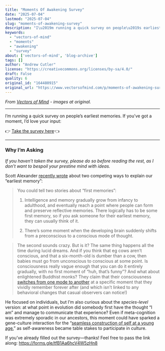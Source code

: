 ```yaml
---
title: "Moments Of Awakening Survey"
date: "2025-07-04"
lastmod: "2025-07-04"
slug: "moments-of-awakening-survey"
description: "I\u2019m running a quick survey on people\u2019s earliest memories. If you\u2019ve got a moment, I\u2019d love your input:"
keywords:
  - "vectors-of-mind"
  - "moments"
  - "awakening"
  - "survey"
about: ['vectors-of-mind', 'blog-archive']
tags: []
author: "Andrew Cutler"
license: "https://creativecommons.org/licenses/by-sa/4.0/"
draft: False
quality: 6
original_id: "164480915"
original_url: "https://www.vectorsofmind.com/p/moments-of-awakening-survey"
---
```

*From [Vectors of Mind](https://www.vectorsofmind.com/p/moments-of-awakening-survey) - images at original.*

---

I’m running a quick survey on people’s earliest memories. If you’ve got a moment, I’d love your input:

👉 [Take the survey here](https://forms.gle/tfB1Aa6hcV4W5zHn8)👈

* * *

### Why I’m Asking


 _If you haven’t taken the survey, please do so before reading the rest, as I don’t want to bespoil your prestine mind with ideas._

Scott Alexander [recently wrote](https://www.astralcodexten.com/p/moments-of-awakening) about two competing ways to explain our “earliest memory”:

> You could tell two stories about “first memories”:
> 
>   1. Intelligence and memory gradually grow from infancy to adulthood, and eventually reach a point where people can form and preserve reflective memories. There logically has to be some first memory, so if you ask someone for their earliest memory, they can usually think of it.
> 
>   2. There’s some moment when the developing brain suddenly shifts from a preconscious to a conscious mode of thought.
> 
> 

> 
> The second sounds crazy. But is it? The same thing happens all the time during lucid dreams. And if you think that eg cows aren’t conscious, and that a six-month-old is dumber than a cow, then babies must go from unconscious to conscious at some point. Is consciousness really vague enough that you can do it entirely gradually, with no first moment of “huh, that’s funny”? And what about enlightened Buddhist monks? They claim that their consciousness [switches from one mode to another](https://slatestarcodex.com/2019/10/21/the-pnse-paper/) at a specific moment that they vividly remember forever after (and which isn’t linked to any behavioral changes that casual observers can notice!)

He focused on individuals, but I’m also curious about the _species-level_ version: at what point in evolution did somebody first have the thought “I am” and manage to communicate that experience? Even if meta-cognition was extremely sporadic in our ancestors, this moment could have sparked a gene-culture interaction for the “[seamless construction of self at a young age](https://www.vectorsofmind.com/i/140565846/weak-etoc),” as self-awareness became table stakes to participate in culture.

If you’ve already filled out the survey—thanks! Feel free to pass the link along: https://forms.gle/tfB1Aa6hcV4W5zHn8
